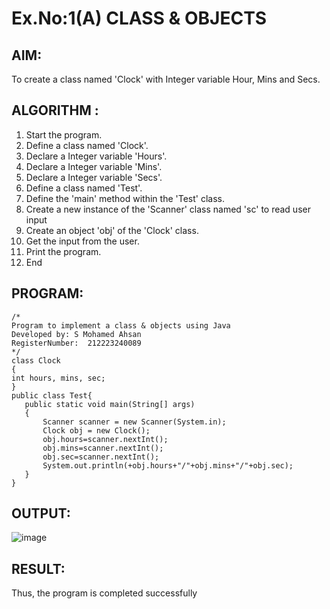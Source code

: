 # Ex.No:1(A) CLASS & OBJECTS

## AIM:
To create a class named 'Clock' with Integer variable Hour, Mins and Secs.

## ALGORITHM :
1.	Start the program.
2.	Define a class named 'Clock'.
3.	Declare a Integer variable 'Hours'.
4.	Declare a Integer variable 'Mins'.
5.	Declare a Integer variable 'Secs'.
6.	Define a class named 'Test'.
7.	Define the 'main' method within the 'Test' class.
8.	Create a new instance of the 'Scanner' class named 'sc' to read user input
9.	Create an object 'obj' of the 'Clock' class.
10.	Get the input from the user.
11.	Print the program.
12.	End



## PROGRAM:
 ```
/*
Program to implement a class & objects using Java
Developed by: S Mohamed Ahsan
RegisterNumber:  212223240089
*/
class Clock
{
int hours, mins, sec;
}
public class Test{
    public static void main(String[] args)
    {
        Scanner scanner = new Scanner(System.in);
        Clock obj = new Clock();
        obj.hours=scanner.nextInt();
        obj.mins=scanner.nextInt();
        obj.sec=scanner.nextInt();
        System.out.println(+obj.hours+"/"+obj.mins+"/"+obj.sec);
    }
}
```

## OUTPUT:
![image](https://github.com/user-attachments/assets/d52bb790-0496-4047-a18a-d06ed0af62f0)

## RESULT:
Thus, the program is completed successfully 
